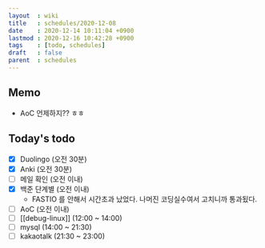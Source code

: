 ```yaml
---
layout  : wiki
title   : schedules/2020-12-08
date    : 2020-12-14 10:11:04 +0900
lastmod : 2020-12-16 10:42:28 +0900
tags    : [todo, schedules]
draft   : false
parent  : schedules
---
```


## Memo
 * AoC 언제하지?? ㅎㅎ

## Today's todo
 * [X] Duolingo (오전 30분)
 * [X] Anki (오전 30분)
 * [ ] 메일 확인 (오전 이내)
 * [X] 백준 단계별 (오전 이내)
   * FASTIO 를 안해서 시간초과 났었다. 나머진 코딩실수여서 고치니까 통과됬다.
 * [ ] AoC (오전 이내)
 * [ ] [[debug-linux]] (12:00 ~ 14:00)
 * [ ] mysql (14:00 ~ 21:30)
 * [ ] kakaotalk (21:30 ~ 23:00)
